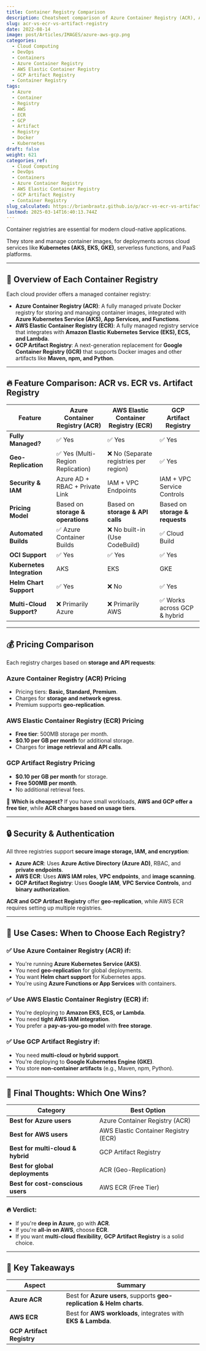 ```yaml
---
title: Container Registry Comparison
description: Cheatsheet comparison of Azure Container Registry (ACR), AWS Elastic Container Registry (ECR), and GCP Artifact Registry
slug: acr-vs-ecr-vs-artifact-registry
date: 2022-08-14
image: post/Articles/IMAGES/azure-aws-gcp.png
categories:
  - Cloud Computing
  - DevOps
  - Containers
  - Azure Container Registry
  - AWS Elastic Container Registry
  - GCP Artifact Registry
  - Container Registry
tags:
  - Azure
  - Container
  - Registry
  - AWS
  - ECR
  - GCP
  - Artifact
  - Registry
  - Docker
  - Kubernetes
draft: false
weight: 621
categories_ref:
  - Cloud Computing
  - DevOps
  - Containers
  - Azure Container Registry
  - AWS Elastic Container Registry
  - GCP Artifact Registry
  - Container Registry
slug_calculated: https://brianbraatz.github.io/p/acr-vs-ecr-vs-artifact-registry
lastmod: 2025-03-14T16:40:13.744Z
---
```

Container registries are essential for modern cloud-native applications.

They store and manage container images, for deployments across cloud services like **Kubernetes (AKS, EKS, GKE)**, serverless functions, and PaaS platforms.

<!-- 
But which one should you use: **Azure Container Registry (ACR), AWS Elastic Container Registry (ECR), or GCP Artifact Registry?** Let's break it down! -->

***

## 🚀 **Overview of Each Container Registry**

Each cloud provider offers a managed container registry:

* **Azure Container Registry (ACR)**: A fully managed private Docker registry for storing and managing container images, integrated with **Azure Kubernetes Service (AKS), App Services, and Functions**.
* **AWS Elastic Container Registry (ECR)**: A fully managed registry service that integrates with **Amazon Elastic Kubernetes Service (EKS), ECS, and Lambda**.
* **GCP Artifact Registry**: A next-generation replacement for **Google Container Registry (GCR)** that supports Docker images and other artifacts like **Maven, npm, and Python**.

***

## 🔥 **Feature Comparison: ACR vs. ECR vs. Artifact Registry**

| Feature                    | **Azure Container Registry (ACR)** | **AWS Elastic Container Registry (ECR)** | **GCP Artifact Registry**       |
| -------------------------- | ---------------------------------- | ---------------------------------------- | ------------------------------- |
| **Fully Managed?**         | ✅ Yes                              | ✅ Yes                                    | ✅ Yes                           |
| **Geo-Replication**        | ✅ Yes (Multi-Region Replication)   | ❌ No (Separate registries per region)    | ✅ Yes                           |
| **Security & IAM**         | Azure AD + RBAC + Private Link     | IAM + VPC Endpoints                      | IAM + VPC Service Controls      |
| **Pricing Model**          | Based on **storage & operations**  | Based on **storage & API calls**         | Based on **storage & requests** |
| **Automated Builds**       | ✅ Azure Container Builds           | ❌ No built-in (Use CodeBuild)            | ✅ Cloud Build                   |
| **OCI Support**            | ✅ Yes                              | ✅ Yes                                    | ✅ Yes                           |
| **Kubernetes Integration** | AKS                                | EKS                                      | GKE                             |
| **Helm Chart Support**     | ✅ Yes                              | ❌ No                                     | ✅ Yes                           |
| **Multi-Cloud Support?**   | ❌ Primarily Azure                  | ❌ Primarily AWS                          | ✅ Works across GCP & hybrid     |

***

## 💰 **Pricing Comparison**

Each registry charges based on **storage and API requests**:

### **Azure Container Registry (ACR) Pricing**

* Pricing tiers: **Basic, Standard, Premium**.
* Charges for **storage and network egress**.
* Premium supports **geo-replication**.

### **AWS Elastic Container Registry (ECR) Pricing**

* **Free tier**: 500MB storage per month.
* **\$0.10 per GB per month** for additional storage.
* Charges for **image retrieval and API calls**.

### **GCP Artifact Registry Pricing**

* **\$0.10 per GB per month** for storage.
* **Free 500MB per month**.
* No additional retrieval fees.

🔹 **Which is cheapest?** If you have small workloads, **AWS and GCP offer a free tier**, while **ACR charges based on usage tiers**.

***

## 🔒 **Security & Authentication**

All three registries support **secure image storage, IAM, and encryption**:

* **Azure ACR**: Uses **Azure Active Directory (Azure AD)**, RBAC, and **private endpoints**.
* **AWS ECR**: Uses **AWS IAM roles**, **VPC endpoints**, and **image scanning**.
* **GCP Artifact Registry**: Uses **Google IAM**, **VPC Service Controls**, and **binary authorization**.

**ACR and GCP Artifact Registry** offer **geo-replication**, while AWS ECR requires setting up multiple registries.

***

## 🚀 **Use Cases: When to Choose Each Registry?**

### ✅ **Use Azure Container Registry (ACR) if:**

* You're running **Azure Kubernetes Service (AKS)**.
* You need **geo-replication** for global deployments.
* You want **Helm chart support** for Kubernetes apps.
* You're using **Azure Functions or App Services** with containers.

### ✅ **Use AWS Elastic Container Registry (ECR) if:**

* You're deploying to **Amazon EKS, ECS, or Lambda**.
* You need **tight AWS IAM integration**.
* You prefer a **pay-as-you-go model** with **free storage**.

### ✅ **Use GCP Artifact Registry if:**

* You need **multi-cloud or hybrid support**.
* You're deploying to **Google Kubernetes Engine (GKE)**.
* You store **non-container artifacts** (e.g., Maven, npm, Python).

***

## 🎯 **Final Thoughts: Which One Wins?**

| Category                          | **Best Option**                      |
| --------------------------------- | ------------------------------------ |
| **Best for Azure users**          | Azure Container Registry (ACR)       |
| **Best for AWS users**            | AWS Elastic Container Registry (ECR) |
| **Best for multi-cloud & hybrid** | GCP Artifact Registry                |
| **Best for global deployments**   | ACR (Geo-Replication)                |
| **Best for cost-conscious users** | AWS ECR (Free Tier)                  |

### **🔥 Verdict:**

* If you're **deep in Azure**, go with **ACR**.
* If you're **all-in on AWS**, choose **ECR**.
* If you want **multi-cloud flexibility**, **GCP Artifact Registry** is a solid choice.

<!-- Each service excels in different areas, so choose based on your cloud infrastructure! -->

***

## 📌 **Key Takeaways**

| **Aspect**                | **Summary**                                                           |
| ------------------------- | --------------------------------------------------------------------- |
| **Azure ACR**             | Best for **Azure users**, supports **geo-replication & Helm charts**. |
| **AWS ECR**               | Best for **AWS workloads**, integrates with **EKS & Lambda**.         |
| **GCP Artifact Registry** |                                                                       |

